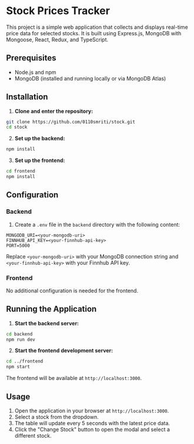 # Stock Prices Tracker

This project is a simple web application that collects and displays real-time price data for selected stocks. It is built using Express.js, MongoDB with Mongoose, React, Redux, and TypeScript.

## Prerequisites

- Node.js and npm
- MongoDB (installed and running locally or via MongoDB Atlas)

## Installation

1. **Clone and enter the repository:**

```bash
git clone https://github.com/0110smriti/stock.git
cd stock
```

2. **Set up the backend:**

```bash
npm install
```

3. **Set up the frontend:**

```bash
cd frontend
npm install
```

## Configuration

### Backend

1. Create a `.env` file in the `backend` directory with the following content:

```
MONGODB_URI=<your-mongodb-uri>
FINNHUB_API_KEY=<your-finnhub-api-key>
PORT=5000
```

Replace `<your-mongodb-uri>` with your MongoDB connection string and `<your-finnhub-api-key>` with your Finnhub API key.

### Frontend

No additional configuration is needed for the frontend.

## Running the Application

1. **Start the backend server:**

```bash
cd backend
npm run dev
```

2. **Start the frontend development server:**

```bash
cd ../frontend
npm start
```

The frontend will be available at `http://localhost:3000`.

## Usage

1. Open the application in your browser at `http://localhost:3000`.
2. Select a stock  from the dropdown.
3. The table will update every 5 seconds with the latest price data.
4. Click the "Change Stock" button to open the modal and select a different stock.